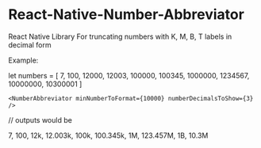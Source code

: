 # React-Native-Number-Abbreviator
React Native Library For truncating numbers with K, M, B, T labels in decimal form

Example:

let numbers = [
7, 100, 12000,
12003, 100000, 100345,
1000000, 1234567, 10000000,
10300001
]

```<NumberAbbreviator minNumberToFormat={10000} numberDecimalsToShow={3} />```

// outputs would be 

7, 100, 12k, 12.003k, 100k, 100.345k, 1M, 123.457M, 1B, 10.3M
